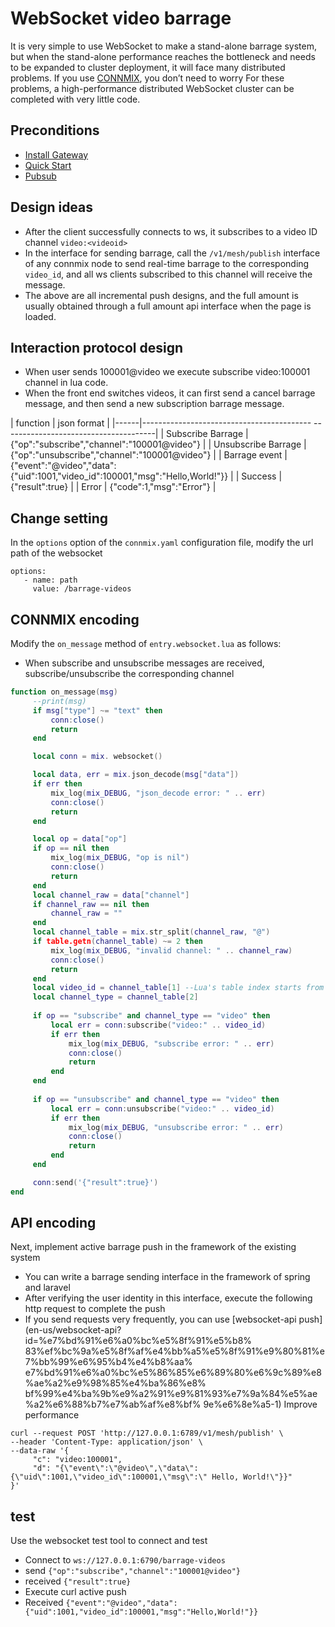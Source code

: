 # WebSocket video barrage

It is very simple to use WebSocket to make a stand-alone barrage system, but when the stand-alone performance reaches the bottleneck and needs to be expanded to cluster deployment, it will face many distributed problems. If you use [CONNMIX](https://connmix.com/), you don’t need to worry For these problems, a high-performance distributed WebSocket cluster can be completed with very little code.

## Preconditions

- [Install Gateway](/en-us/install-engine.md)
- [Quick Start](/en-us/start-debug.md)
- [Pubsub](/en-us/pubsub.md)

## Design ideas

- After the client successfully connects to ws, it subscribes to a video ID channel `video:<videoid>`
- In the interface for sending barrage, call the `/v1/mesh/publish` interface of any connmix node to send real-time barrage to the corresponding `video_id`, and all ws clients subscribed to this channel will receive the message.
- The above are all incremental push designs, and the full amount is usually obtained through a full amount api interface when the page is loaded.

## Interaction protocol design

- When user sends 100001@video we execute subscribe video:100001 channel in lua code.
- When the front end switches videos, it can first send a cancel barrage message, and then send a new subscription barrage message.

| function | json format |
|------|------------------------------------------ --------------------------------------|
| Subscribe Barrage | {"op":"subscribe","channel":"100001@video"} |
| Unsubscribe Barrage | {"op":"unsubscribe","channel":"100001@video"} |
| Barrage event | {"event":"@video","data":{"uid":1001,"video_id":100001,"msg":"Hello,World!"}} |
| Success | {"result":true} |
| Error | {"code":1,"msg":"Error"} |

## Change setting

In the `options` option of the `connmix.yaml` configuration file, modify the url path of the websocket

```
options:
   - name: path
     value: /barrage-videos
```

## CONNMIX encoding

Modify the `on_message` method of `entry.websocket.lua` as follows:

- When subscribe and unsubscribe messages are received, subscribe/unsubscribe the corresponding channel

```lua
function on_message(msg)
     --print(msg)
     if msg["type"] ~= "text" then
         conn:close()
         return
     end

     local conn = mix. websocket()

     local data, err = mix.json_decode(msg["data"])
     if err then
         mix_log(mix_DEBUG, "json_decode error: " .. err)
         conn:close()
         return
     end

     local op = data["op"]
     if op == nil then
         mix_log(mix_DEBUG, "op is nil")
         conn:close()
         return
     end
     local channel_raw = data["channel"]
     if channel_raw == nil then
         channel_raw = ""
     end
     local channel_table = mix.str_split(channel_raw, "@")
     if table.getn(channel_table) ~= 2 then
         mix_log(mix_DEBUG, "invalid channel: " .. channel_raw)
         conn:close()
         return
     end
     local video_id = channel_table[1] --Lua's table index starts from 1 by default
     local channel_type = channel_table[2]
    
     if op == "subscribe" and channel_type == "video" then
         local err = conn:subscribe("video:" .. video_id)
         if err then
             mix_log(mix_DEBUG, "subscribe error: " .. err)
             conn:close()
             return
         end
     end
    
     if op == "unsubscribe" and channel_type == "video" then
         local err = conn:unsubscribe("video:" .. video_id)
         if err then
             mix_log(mix_DEBUG, "unsubscribe error: " .. err)
             conn:close()
             return
         end
     end

     conn:send('{"result":true}')
end
```

## API encoding

Next, implement active barrage push in the framework of the existing system

- You can write a barrage sending interface in the framework of spring and laravel
- After verifying the user identity in this interface, execute the following http request to complete the push
- If you send requests very frequently, you can use [websocket-api push](en-us/websocket-api?id=%e7%bd%91%e6%a0%bc%e5%8f%91%e5%b8% 83%ef%bc%9a%e5%8f%af%e4%bb%a5%e5%8f%91%e9%80%81%e7%bb%99%e6%95%b4%e4%b8%aa% e7%bd%91%e6%a0%bc%e5%86%85%e6%89%80%e6%9c%89%e8%ae%a2%e9%98%85%e4%ba%86%e8% bf%99%e4%ba%9b%e9%a2%91%e9%81%93%e7%9a%84%e5%ae%a2%e6%88%b7%e7%ab%af%e8%bf% 9e%e6%8e%a5-1) Improve performance

```
curl --request POST 'http://127.0.0.1:6789/v1/mesh/publish' \
--header 'Content-Type: application/json' \
--data-raw '{
     "c": "video:100001",
     "d": "{\"event\":\"@video\",\"data\":{\"uid\":1001,\"video_id\":100001,\"msg\":\" Hello, World!\"}}"
}'
```

## test

Use the websocket test tool to connect and test

- Connect to `ws://127.0.0.1:6790/barrage-videos`
- send `{"op":"subscribe","channel":"100001@video"}`
- received `{"result":true}`
- Execute curl active push
- Received `{"event":"@video","data":{"uid":1001,"video_id":100001,"msg":"Hello,World!"}}`
